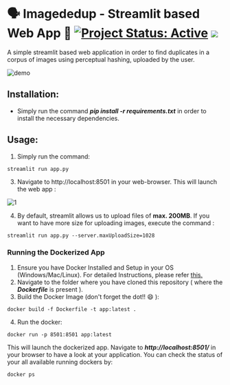 # 🗣 Imagededup - Streamlit based Web App 🚀 [![Project Status: Active](https://www.repostatus.org/badges/latest/active.svg)](https://www.repostatus.org/#active) [![](https://img.shields.io/badge/Prateek-Ralhan-brightgreen.svg?colorB=ff0000)](https://prateekralhan.github.io/)

A simple streamlit based web application in order to find duplicates in a corpus of images using perceptual hashing, uploaded by the user.

![demo](https://user-images.githubusercontent.com/29462447/203412429-ebdcc031-dd6e-4f32-87df-69f1931d75e1.gif)


## Installation:
* Simply run the command ***pip install -r requirements.txt*** in order to install the necessary dependencies.

## Usage:
1. Simply run the command: 
```
streamlit run app.py
```
3. Navigate to http://localhost:8501 in your web-browser. This will launch the web app :

![1](https://user-images.githubusercontent.com/29462447/203628192-337df35e-012a-49c6-99c0-e9de43c70d5f.png)


4. By default, streamlit allows us to upload files of **max. 200MB**. If you want to have more size for uploading images, execute the command :
```
streamlit run app.py --server.maxUploadSize=1028
```

### Running the Dockerized App
1. Ensure you have Docker Installed and Setup in your OS (Windows/Mac/Linux). For detailed Instructions, please refer [this.](https://docs.docker.com/engine/install/)
2. Navigate to the folder where you have cloned this repository ( where the ***Dockerfile*** is present ).
3. Build the Docker Image (don't forget the dot!! :smile: ): 
```
docker build -f Dockerfile -t app:latest .
```
4. Run the docker:
```
docker run -p 8501:8501 app:latest
```

This will launch the dockerized app. Navigate to ***http://localhost:8501/*** in your browser to have a look at your application. You can check the status of your all available running dockers by:
```
docker ps
```




